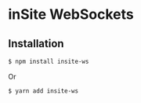 # inSite WebSockets

## Installation

```sh
$ npm install insite-ws
```

Or

```sh
$ yarn add insite-ws
```
